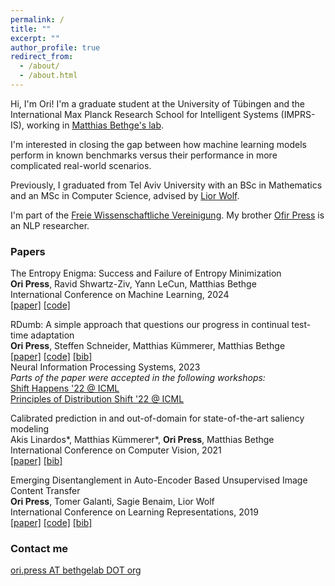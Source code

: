 ```yaml
---
permalink: /
title: ""
excerpt: ""
author_profile: true
redirect_from: 
  - /about/
  - /about.html
---
```


Hi, I'm Ori! I'm a graduate student at the University of Tübingen and the International Max Planck Research School for Intelligent Systems (IMPRS-IS), working in [Matthias Bethge's lab](https://bethgelab.org). 

I'm interested in closing the gap between how machine learning models perform in known benchmarks versus their performance in more complicated real-world scenarios.

Previously, I graduated from Tel Aviv University with an BSc in Mathematics and an MSc in Computer Science, advised by [Lior Wolf](https://www.cs.tau.ac.il/~wolf/).

I'm part of the [Freie Wissenschaftliche Vereinigung](https://de.wikipedia.org/wiki/Freie_Wissenschaftliche_Vereinigung).
My brother [Ofir Press](https://ofir.io/) is an NLP researcher.

### Papers

The Entropy Enigma: Success and Failure of Entropy Minimization<br>
**Ori Press**, Ravid Shwartz-Ziv, Yann LeCun, Matthias Bethge <br>
International Conference on Machine Learning, 2024<br>
[[paper]](EntropyEnigma.pdf) [[code]](https://github.com/oripress/EntropyEnigma)

RDumb: A simple approach that questions our progress in continual test-time adaptation<br>
**Ori Press**, Steffen Schneider, Matthias Kümmerer, Matthias Bethge <br>
[[paper]](https://arxiv.org/abs/2306.05401) [[code]](https://github.com/oripress/CCC) [[bib]](https://scholar.googleusercontent.com/scholar.bib?q=info:FKtgIz-u2mkJ:scholar.google.com/&output=citation&scisdr=ClHo6z5UELHhuYkCvmg:AFWwaeYAAAAAZjgEpmiXV7Inztyf1rNoe7divJM&scisig=AFWwaeYAAAAAZjgEpgC-hCJu8jbvww2aslKSq38&scisf=4&ct=citation&cd=-1&hl=en) <br> 
Neural Information Processing Systems, 2023 <br>
*Parts of the paper were accepted in the following workshops:* <br>
[Shift Happens '22 @ ICML](https://shift-happens-benchmark.github.io/papers.html) <br>
[Principles of Distribution Shift '22 @ ICML](https://sites.google.com/view/icml-2022-pods/accepted-papers) <br>


Calibrated prediction in and out-of-domain for state-of-the-art saliency modeling<br>
Akis Linardos\*, Matthias Kümmerer\*, **Ori Press**, Matthias Bethge <br>
International Conference on Computer Vision, 2021 <br>
[[paper]](https://arxiv.org/pdf/2105.12441.pdf) [[bib]](https://scholar.googleusercontent.com/scholar.bib?q=info:9S46auOoJBQJ:scholar.google.com/&output=citation&scisdr=ClHo6z5UELHhuYkDWI4:AFWwaeYAAAAAZjgFQI5UNZOhr6yEXLehAUaZyx8&scisig=AFWwaeYAAAAAZjgFQGxnSYWVBFXm_xaoQaspXro&scisf=4&ct=citation&cd=-1&hl=en) <br> 


Emerging Disentanglement in Auto-Encoder Based Unsupervised Image Content Transfer<br>
**Ori Press**, Tomer Galanti, Sagie Benaim, Lior Wolf <br>
International Conference on Learning Representations, 2019 <br>
[[paper]](https://openreview.net/pdf?id=BylE1205Fm)  [[code]](https://github.com/oripress/ContentDisentanglement) [[bib]](https://scholar.googleusercontent.com/scholar.bib?q=info:JkI2Q4VRsA8J:scholar.google.com/&output=citation&scisdr=ClHo6z5UELHhuYkDcAA:AFWwaeYAAAAAZjgFaAAI2CjWyLyibygY0RG0rfU&scisig=AFWwaeYAAAAAZjgFaELSw8q3VUaKVZIkVSRQGv4&scisf=4&ct=citation&cd=-1&hl=en) <br> 


### Contact me

[ori.press AT bethgelab DOT org](mailto:ori.press@bethgelab.org)

